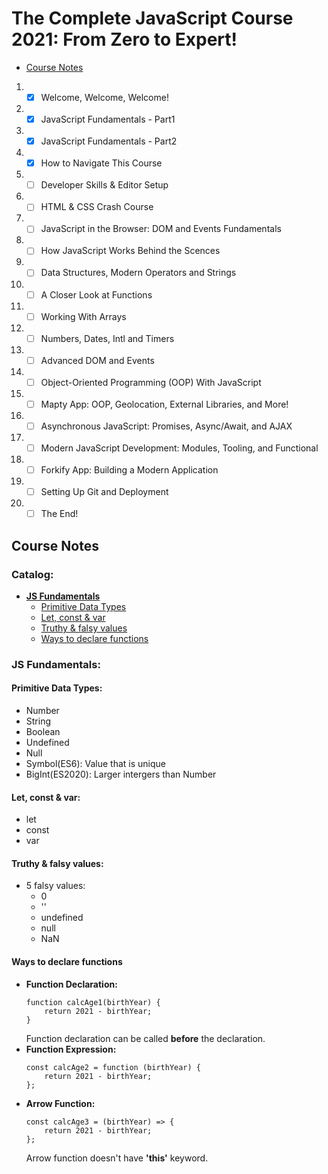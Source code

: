 # The Complete JavaScript Course 2021: From Zero to Expert!

* [Course Notes](#course-notes)

1. - [x] Welcome, Welcome, Welcome!
2. - [x] JavaScript Fundamentals - Part1
3. - [x] JavaScript Fundamentals - Part2
4. - [x] How to Navigate This Course
5. - [ ] Developer Skills & Editor Setup
6. - [ ] HTML & CSS Crash Course
7. - [ ] JavaScript in the Browser: DOM and Events Fundamentals
8. - [ ] How JavaScript Works Behind the Scences
9. - [ ] Data Structures, Modern Operators and Strings
10. - [ ] A Closer Look at Functions
11. - [ ] Working With Arrays
12. - [ ] Numbers, Dates, Intl and Timers
13. - [ ] Advanced DOM and Events
14. - [ ] Object-Oriented Programming (OOP) With
JavaScript
15. - [ ] Mapty App: OOP, Geolocation, External
Libraries, and More!
16. - [ ] Asynchronous JavaScript: Promises,
Async/Await, and AJAX
17. - [ ] Modern JavaScript Development: Modules,
Tooling, and Functional
18. - [ ] Forkify App: Building a Modern Application
19. - [ ] Setting Up Git and Deployment
20. - [ ] The End!

## **Course Notes**
### **Catalog:**
-  [**JS Fundamentals**](#js-fundamentals)
    - [Primitive Data Types](#primitive-data-types)
    - [Let, const & var](#let,-const-&-var)
    - [Truthy & falsy values](#truthy-&-falsy-values)
    - [Ways to declare functions](#ways-to-declare-functions)
### **JS Fundamentals:**
#### Primitive Data Types:
- Number
- String
- Boolean
- Undefined
- Null
- Symbol(ES6): Value that is unique
- BigInt(ES2020): Larger intergers than Number

#### Let, const & var:
- let
- const
- var

#### Truthy & falsy values:
- 5 falsy values:
    - 0
    - ''
    - undefined
    - null
    - NaN

#### Ways to declare functions
- **Function Declaration:** 
    ```
    function calcAge1(birthYear) {
        return 2021 - birthYear;
    }
    ```
    Function declaration can be called **before** the declaration.
- **Function Expression:**
    ```
    const calcAge2 = function (birthYear) {
        return 2021 - birthYear;
    };
    ```
- **Arrow Function:**
    ```
    const calcAge3 = (birthYear) => {
        return 2021 - birthYear;
    };
    ```
    Arrow function doesn't have **'this'** keyword.
